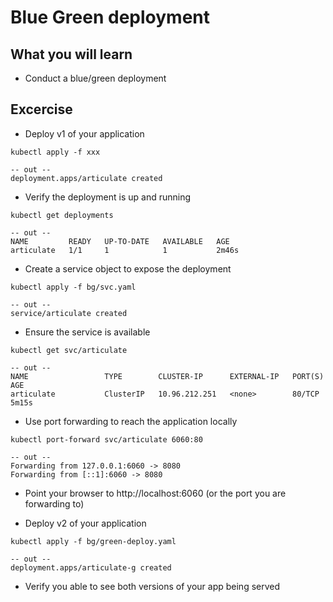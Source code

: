# Blue Green deployment

## What you will learn
* Conduct a blue/green deployment

## Excercise
* Deploy v1 of your application

```
kubectl apply -f xxx

-- out --
deployment.apps/articulate created
```

* Verify the deployment is up and running

```
kubectl get deployments

-- out --
NAME         READY   UP-TO-DATE   AVAILABLE   AGE
articulate   1/1     1            1           2m46s
```

* Create a service object to expose the deployment

```
kubectl apply -f bg/svc.yaml

-- out --
service/articulate created
```

* Ensure the service is available

```
kubectl get svc/articulate

-- out --
NAME                 TYPE        CLUSTER-IP      EXTERNAL-IP   PORT(S)    AGE
articulate           ClusterIP   10.96.212.251   <none>        80/TCP     5m15s
```

* Use port forwarding to reach the application locally

```
kubectl port-forward svc/articulate 6060:80

-- out --
Forwarding from 127.0.0.1:6060 -> 8080
Forwarding from [::1]:6060 -> 8080
```

* Point your browser to http://localhost:6060 (or the port you are forwarding to)

* Deploy v2 of your application

```
kubectl apply -f bg/green-deploy.yaml

-- out --
deployment.apps/articulate-g created
```

* Verify you able to see both versions of your app being served